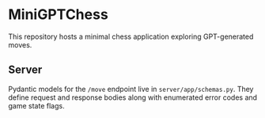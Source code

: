# MiniGPTChess

This repository hosts a minimal chess application exploring GPT-generated moves.

## Server

Pydantic models for the `/move` endpoint live in `server/app/schemas.py`. They define
request and response bodies along with enumerated error codes and game state flags.
